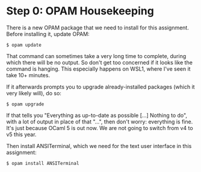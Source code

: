 # Step 0: OPAM Housekeeping

There is a new OPAM package that we need to install for this assignment. Before installing it, update OPAM:

`$ opam update`

That command can sometimes take a very long time to complete, during which there will be no output. So don't get too concerned if it looks like the command is hanging. This especially happens on WSL1, where I've seen it take 10+ minutes.

If it afterwards prompts you to upgrade already-installed packages (which it very likely will), do so:

`$ opam upgrade`

If that tells you "Everything as up-to-date as possible [...] Nothing to do", with a lot of output in place of that "...", then don't worry: everything is fine. It's just because OCaml 5 is out now. We are not going to switch from v4 to v5 this year.

Then install ANSITerminal, which we need for the text user interface in this assignment:

`$ opam install ANSITerminal`